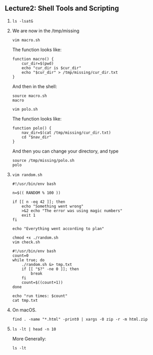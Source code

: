 ## Lecture2: Shell Tools and Scripting

1. ```shell
   ls -lsatG
   ```

2. We are now in the /tmp/missing

   ```shell
   vim macro.sh
   ```

   The function looks like:

   ```shell
   function macro() {
       cur_dir=$(pwd)
       echo "cur_dir is $cur_dir"
       echo "$cur_dir" > /tmp/missing/cur_dir.txt
   }
   ```

   And then in the shell:

   ```shell
   source macro.sh
   macro
   ```

   ```shell
   vim polo.sh
   ```

   The function looks like:

   ```shell
   function polo() {
       nav_dir=$(cat /tmp/missing/cur_dir.txt)
       cd "$nav_dir"
   }
   ```

   And then you can change your directory, and type

   ```shell
   source /tmp/missing/polo.sh
   polo
   ```

3. ```shell
   vim random.sh
   ```

   ```shell
   #!/usr/bin/env bash
   
   n=$(( RANDOM % 100 ))
   
   if [[ n -eq 42 ]]; then
       echo "Something went wrong"
       >&2 echo "The error was using magic numbers"
       exit 1
   fi
   
   echo "Everything went according to plan"
   ```

   ```shell
   chmod +x ./random.sh
   vim check.sh
   ```

   ```shell
   #!/usr/bin/env bash
   count=0
   while true; do
       ./random.sh &> tmp.txt
       if [[ "$?" -ne 0 ]]; then
           break
       fi
       count=$((count+1))
   done
   
   echo "run times: $count"
   cat tmp.txt
   ```

4. On macOS.

   ```shell
   find . -name "*.html" -print0 | xargs -0 zip -r -m html.zip
   ```

5. ```shell
   ls -lt | head -n 10
   ```

   More Generally:

   ```shell
   ls -lt
   ```

